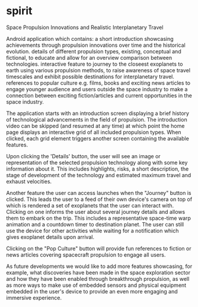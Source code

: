 # spirit
Space Propulsion Innovations and Realistic Interplanetary Travel

Android application which contains:
  a short introduction showcasing achievements through propulsion innovations over time and the historical evolution.
  details of different propulsion types, existing, conceptual and fictional, to educate and allow for an overview comparison between technologies.
  interactive feature to journey to the closeest exoplanets to earth using various propulsion methods, to raise awareness of space travel timescales and exhibit possible destinations for interplanetary travel.
  references to popular culture e.g. films, books and exciting news articles to engage younger audience and users outside the space industry to make a connection between exciting fiction/articles and current opportunities in the space industry.

The application starts with an introduction screen displaying a brief history of technological advancements in the field of propulsion. The introduction video can be skipped (and resumed at any time) at which point the home page displays an interactive grid of all included propulsion types. When clicked, each grid element triggers another screen containing the available features.


Upon clicking the 'Details' button, the user will see an image or representation of the selected propulsion technology along with some key information about it. This includes highlights, risks, a short description, the stage of development of the technology and estimated maximum travel and exhaust velocities.

Another feature the user can access launches when the "Journey" button is clicked. This leads the user to a feed of their own device's camera on top of which is rendered a set of exoplanets that the user can interact with. Clicking on one informs the user about several journey details and allows them to embark on the trip. This includes a representative space-time warp animation and a countdown timer to destination planet. The user can still use the device for other activities while waiting for a notification which gives exoplanet details upon arrival.

Clicking on the "Pop Culture" button will provide fun references to fiction or news articles covering spacecraft propulsion to engage all users.



As future developments we would like to add more features showcasing, for example, what discoveries have been made in the space exploration sector and how they have been enabled through breakthrough propulsion, as well as more ways to make use of embedded sensors and physical equipment embedded in the user's device to provide an even more engaging and immersive experience. 
